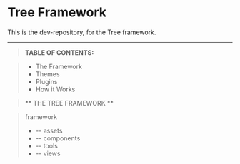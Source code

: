 Tree Framework
===================

This is the dev-repository, for the Tree framework.

-------------

> **TABLE OF CONTENTS:**

> - The Framework
> - Themes
> - Plugins
> - How it Works


> ** THE TREE FRAMEWORK **

> framework
> - -- assets
> - -- components
> - -- tools
> - -- views
